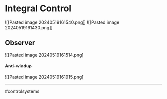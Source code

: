 # Integral Control

![[Pasted image 20240519161540.png]]
![[Pasted image 20240519161430.png]]

## Observer
![[Pasted image 20240519161514.png]]

#### Anti-windup
![[Pasted image 20240519161915.png]]


---
#controlsystems